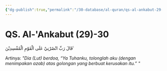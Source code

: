```yaml
---
{"dg-publish":true,"permalink":"/30-database/al-quran/qs-al-ankabut-29-30/"}
---
```



# QS. Al-'Ankabut (29)-30
قَالَ رَبِّ انْصُرْنِيْ عَلَى الْقَوْمِ الْمُفْسِدِيْنَ ࣖ

Artinya: *"Dia (Lut) berdoa, “Ya Tuhanku, tolonglah aku (dengan menimpakan azab) atas golongan yang berbuat kerusakan itu.” "*
